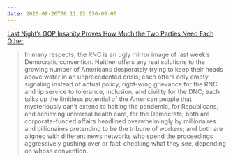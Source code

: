 ```yaml
---
date: 2020-08-26T06:11:23.030-00:00
---
```

[Last Night’s GOP Insanity Proves How Much the Two Parties Need Each Other](https://www.jacobinmag.com/2020/08/gop-rnc-republicans-trump-insanity)

> In many respects, the RNC is an ugly mirror image of last week’s Democratic convention. Neither offers any real solutions to the growing number of Americans desperately trying to keep their heads above water in an unprecedented crisis; each offers only empty signaling instead of actual policy, right-wing grievance for the RNC, and lip service to tolerance, inclusion, and civility for the DNC; each talks up the limitless potential of the American people that mysteriously can’t extend to halting the pandemic, for Republicans, and achieving universal health care, for the Democrats; both are corporate-funded affairs headlined overwhelmingly by millionaires and billionaires pretending to be the tribune of workers; and both are aligned with different news networks who spend the proceedings aggressively gushing over or fact-checking what they see, depending on whose convention.
